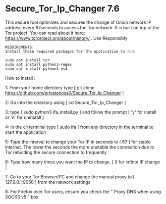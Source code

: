 # Secure_Tor_Ip_Changer 7.6

This secure tool optimizes and secures the change of Onion network IP address every 67seconds to access the Tor network. It is built on top of the Tor project. You can read about it here: https://www.torproject.org/about/history/ . Use Responsibly

    REQUIREMENTS:
    Install these required packages for the application to run:
    
    sudo apt install tor
    sudo apt install python3-regex
    sudo apt install python3-bs4

How to install :

1: From your home directory type [ git clone https://github.com/privateboss0/Secure_Tor_Ip_Changer ]

2: Go into the directory using [ cd Secure_Tor_Ip_Changer ]

3: type [ sudo python3 ifa_install.py ] and follow the prompt [ 'y' for install or 'n' for uninstall ] 

4: In the cli terminal type [ sudo ifa ] from any directory in the terminal to start the application

5: Type the interval to change your Tor IP in seconds to [ 67 ] for stable internet. The lower the seconds the more unstable the connection due to Tor rebulding the secure connection to frequently

6: Type how many times you want the IP to change. [ 0 for infinte IP change ]

7: Go to your Tor Browser/PC and change the manual proxy to [ 127.0.0.1:9050 ] from the network settings

8: For Firefox over Tor users, ensure you check the " Proxy DNS when using SOCKS v5 " box
